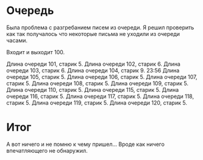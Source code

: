 # Очередь

Была проблема с разгребанием писем из очереди. Я решил проверить как так получалось что некоторые письма не уходили из очереди часами.

Входит и выходит 100.

Длина очереди 101, старик 5.
Длина очереди 102, старик 6.
Длина очереди 103, старик 6.
Длина очереди 104, старик 9. 23:56
Длина очереди 105, старик 5. 
Длина очереди 106, старик 5.
Длина очереди 107, старик 5.
Длина очереди 108, старик 5.
Длина очереди 109, старик 5.
Длина очереди 110, старик 5.
Длина очереди 115, старик 5.
Длина очереди 116, старик 5.
Длина очереди 117, старик 5.
Длина очереди 118, старик 5.
Длина очереди 119, старик 5.
Длина очереди 120, старик 5.

# Итог
А вот ничего и не помню к чему пришел... Вроде как ничего впечатляющего не обнаружил.

